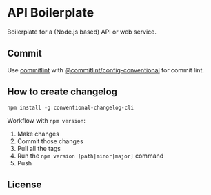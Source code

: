 # API Boilerplate


Boilerplate for a (Node.js based) API or web service.



## Commit

Use [commitlint](https://github.com/conventional-changelog/commitlint) with [@commitlint/config-conventional](https://github.com/marionebl/commitlint/blob/master/@commitlint/config-conventional/index.js)
for commit lint.

## How to create changelog

```
npm install -g conventional-changelog-cli
```

Workflow with `npm version`:

1. Make changes
2. Commit those changes
3. Pull all the tags
4. Run the `npm version [path|minor|major]` command
5. Push


## License

